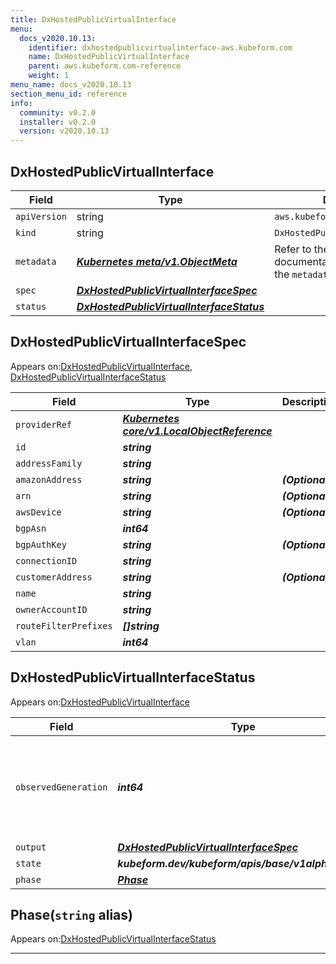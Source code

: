 ```yaml
---
title: DxHostedPublicVirtualInterface
menu:
  docs_v2020.10.13:
    identifier: dxhostedpublicvirtualinterface-aws.kubeform.com
    name: DxHostedPublicVirtualInterface
    parent: aws.kubeform.com-reference
    weight: 1
menu_name: docs_v2020.10.13
section_menu_id: reference
info:
  community: v0.2.0
  installer: v0.2.0
  version: v2020.10.13
---
```


## DxHostedPublicVirtualInterface
| Field | Type | Description |
| ------ | ----- | ----------- |
| `apiVersion` | string | `aws.kubeform.com/v1alpha1` |
|    `kind` | string | `DxHostedPublicVirtualInterface` |
| `metadata` | ***[Kubernetes meta/v1.ObjectMeta](https://kubernetes.io/docs/reference/generated/kubernetes-api/v1.13/#objectmeta-v1-meta)***|Refer to the Kubernetes API documentation for the fields of the `metadata` field.|
| `spec` | ***[DxHostedPublicVirtualInterfaceSpec](#dxhostedpublicvirtualinterfacespec)***||
| `status` | ***[DxHostedPublicVirtualInterfaceStatus](#dxhostedpublicvirtualinterfacestatus)***||
## DxHostedPublicVirtualInterfaceSpec

Appears on:[DxHostedPublicVirtualInterface](#dxhostedpublicvirtualinterface), [DxHostedPublicVirtualInterfaceStatus](#dxhostedpublicvirtualinterfacestatus)

| Field | Type | Description |
| ------ | ----- | ----------- |
| `providerRef` | ***[Kubernetes core/v1.LocalObjectReference](https://kubernetes.io/docs/reference/generated/kubernetes-api/v1.13/#localobjectreference-v1-core)***||
| `id` | ***string***||
| `addressFamily` | ***string***||
| `amazonAddress` | ***string***| ***(Optional)*** |
| `arn` | ***string***| ***(Optional)*** |
| `awsDevice` | ***string***| ***(Optional)*** |
| `bgpAsn` | ***int64***||
| `bgpAuthKey` | ***string***| ***(Optional)*** |
| `connectionID` | ***string***||
| `customerAddress` | ***string***| ***(Optional)*** |
| `name` | ***string***||
| `ownerAccountID` | ***string***||
| `routeFilterPrefixes` | ***[]string***||
| `vlan` | ***int64***||
## DxHostedPublicVirtualInterfaceStatus

Appears on:[DxHostedPublicVirtualInterface](#dxhostedpublicvirtualinterface)

| Field | Type | Description |
| ------ | ----- | ----------- |
| `observedGeneration` | ***int64***| ***(Optional)*** Resource generation, which is updated on mutation by the API Server.|
| `output` | ***[DxHostedPublicVirtualInterfaceSpec](#dxhostedpublicvirtualinterfacespec)***| ***(Optional)*** |
| `state` | ***kubeform.dev/kubeform/apis/base/v1alpha1.State***| ***(Optional)*** |
| `phase` | ***[Phase](#phase)***| ***(Optional)*** |
## Phase(`string` alias)

Appears on:[DxHostedPublicVirtualInterfaceStatus](#dxhostedpublicvirtualinterfacestatus)

---
